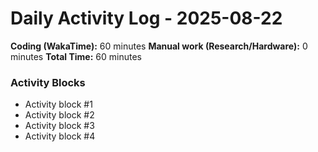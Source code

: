 # Daily Activity Log - 2025-08-22

**Coding (WakaTime):** 60 minutes
**Manual work (Research/Hardware):** 0 minutes
**Total Time:** 60 minutes

### Activity Blocks
- Activity block #1
- Activity block #2
- Activity block #3
- Activity block #4
